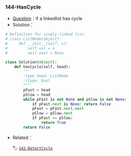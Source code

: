 ### 144-HasCycle

+ [Question](https://leetcode-cn.com/problems/linked-list-cycle/)：if a linkedlist has cycle
+ Solution：

```python
# Definition for singly-linked list.
# class ListNode(object):
#     def __init__(self, x):
#         self.val = x
#         self.next = None

class Solution(object):
    def hasCycle(self, head):
        """
        :type head: ListNode
        :rtype: bool
        """
        pFast = head
        pSlow = head
        while pFast is not None and pSlow is not None:
            if pFast.next is None: return False
            pFast = pFast.next.next
            pSlow = pSlow.next
            if pFast == pSlow:
                return True
        return False      
```

+ Related：

  🏷 [`142-DetectCycle`](./142-DetectCycle.md)

  